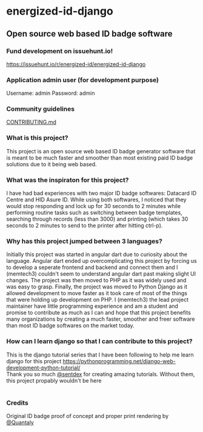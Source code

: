 # energized-id-django
## Open source web based ID badge software
### Fund development on issuehunt.io!
https://issuehunt.io/r/energized-id/energized-id-django
### Application admin user (for development purpose)
Username: admin Password: admin
### Community guidelines
[CONTRIBUTING.md](/CONTRIBUTING.md)
### What is this project?
This project is an open source web based ID badge generator software that is meant to be much faster and smoother than most existing paid ID badge solutions due to it being web based.
### What was the inspiraton for this project?
I have had bad experiences with two major ID badge softwares: Datacard ID Centre and HID Asure ID. While using both softwares, I noticed that they would stop responding and lock up for 30 seconds to 2 minutes while performing routine tasks such as switching between badge templates, searching through records (less than 3000) and printing (which takes 30 seconds to 2 minutes to send to the printer after hitting ctrl-p). 
### Why has this project jumped between 3 languages?
Initially this project was started in angular dart due to curiosity about the language. Angular dart ended up overcomplicating this project by forcing us to develop a seperate frontend and backend and connect them and I (memtech3) couldn't seem to understand angular dart past making slight UI changes. The project was then moved to PHP as it was widely used and was easy to grasp. Finally, the project was moved to Python Django as it allowed development to move faster as it took care of most of the things that were holding up development on PHP. I (memtech3) the lead project maintainer have little programming experience and am a student and promise to contribute as much as I can and hope that this project benefits many organizations by creating a much faster, smoother and freer software than most ID badge softwares on the market today.
### How can I learn django so that I can contribute to this project?
This is the django tutorial series that I have been following to help me learn django for this project
https://pythonprogramming.net/django-web-development-python-tutorial/
<br>
Thank you so much [@sentdex](https://github.com/Sentdex) for creating amazing tutorials. Without them, this project propably wouldn't be here
<br>
<br>
### Credits
Original ID badge proof of concept and proper print rendering by [@Quantaly](https://github.com/Quantaly)
